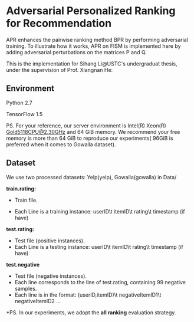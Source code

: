 # Adversarial Personalized Ranking for Recommendation

APR enhances the pairwise ranking method BPR by performing adversarial training. To illustrate how it works,  APR on FISM is implemented here by adding adversarial perturbations on the matrices P and Q.

This is the implementation for Sihang Li@USTC's undergraduat thesis, under the supervision of Prof. Xiangnan He:


## Environment

Python 2.7

TensorFlow  1.5


PS. For your reference, our server environment is Intel(R) Xeon(R) Gold5118CPU@2.30GHz and 64 GiB memory. We recommend your free memory is more than 64 GiB to reproduce our experiments( 96GiB is preferred when it comes to Gowalla dataset).


## Dataset
We use two processed datasets:  Yelp(yelp), Gowalla(gowalla) in Data/

**train.rating:**

- Train file.


- Each Line is a training instance: userID\t itemID\t rating\t timestamp (if have)

**test.rating:**

- Test file (positive instances).
- Each Line is a testing instance: userID\t itemID\t rating\t timestamp (if have)

**test.negative**

- Test file (negative instances).
- Each line corresponds to the line of test.rating, containing 99 negative samples.
- Each line is in the format: (userID,itemID)\t negativeItemID1\t negativeItemID2 ...

*PS. In our experiments, we adopt the **all ranking** evaluation strategy. 

